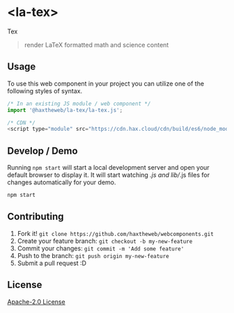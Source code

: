 # &lt;la-tex&gt;

Tex
> render LaTeX formatted math and science content

## Usage
To use this web component in your project you can utilize one of the following styles of syntax.

```js
/* In an existing JS module / web component */
import '@haxtheweb/la-tex/la-tex.js';

/* CDN */
<script type="module" src="https://cdn.hax.cloud/cdn/build/es6/node_modules/@haxtheweb/la-tex/la-tex.js"></script>
```

## Develop / Demo
Running `npm start` will start a local development server and open your default browser to display it. It will start watching *.js and lib/*.js files for changes automatically for your demo.
```bash
npm start
```


## Contributing

1. Fork it! `git clone https://github.com/haxtheweb/webcomponents.git`
2. Create your feature branch: `git checkout -b my-new-feature`
3. Commit your changes: `git commit -m 'Add some feature'`
4. Push to the branch: `git push origin my-new-feature`
5. Submit a pull request :D

## License
[Apache-2.0 License](http://opensource.org/licenses/Apache-2.0)